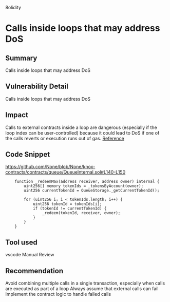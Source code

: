 8olidity
# Calls inside loops that may address DoS

## Summary
Calls inside loops that may address DoS

## Vulnerability Detail
Calls inside loops that may address DoS
## Impact
Calls to external contracts inside a loop are dangerous (especially if the loop index can be user-controlled) because it could lead to DoS if one of the calls reverts or execution runs out of gas.
[Reference](https://swcregistry.io/docs/SWC-113)

## Code Snippet
https://github.com/None/blob/None/knox-contracts/contracts/queue/QueueInternal.sol#L140-L150

```solidity
    function _redeemMax(address receiver, address owner) internal {
        uint256[] memory tokenIds = _tokensByAccount(owner);
        uint256 currentTokenId = QueueStorage._getCurrentTokenId();

        for (uint256 i; i < tokenIds.length; i++) {
            uint256 tokenId = tokenIds[i];
            if (tokenId != currentTokenId) {
                _redeem(tokenId, receiver, owner);
            }
        }
    }
```
## Tool used
vscode
Manual Review

## Recommendation
Avoid combining multiple calls in a single transaction, especially when calls are executed as part of a loop Always assume that external calls can fail Implement the contract logic to handle failed calls